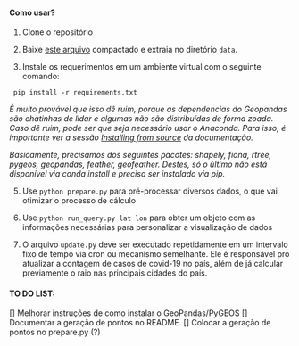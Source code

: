 #### Como usar?


1. Clone o repositório

2. Baixe [este arquivo](https://drive.google.com/file/d/1Qr4R7Cv5xl949IAjGA-78MjAgni9BNSa/view?usp=sharing) compactado e extraia no diretório `data`.

3. Instale os requerimentos em um ambiente virtual com o seguinte comando:

```
 pip install -r requirements.txt
```

_É muito provável que isso dê ruim, porque as dependencias do Geopandas são chatinhas de lidar e algumas não são distribuídas de forma zoada. Caso dê ruim, pode ser que seja necessário usar o Anaconda. Para isso, é importante ver a sessão [Installing from source](https://geopandas.org/install.html#installing-from-source) da documentação._

_Basicamente, precisamos dos seguintes pacotes: shapely, fiona, rtree, pygeos, geopandas, feather, geofeather. Destes, só o último não está disponível via conda install e precisa ser instalado via pip._  

5. Use ```python prepare.py``` para pré-processar diversos dados, o que vai otimizar o processo de cálculo 

6. Use ```python run_query.py lat lon``` para obter um objeto com as informações necessárias para personalizar a visualização de dados

7. O arquivo ```update.py``` deve ser executado repetidamente em um intervalo fixo de tempo via cron ou mecanismo semelhante. Ele é responsável pro atualizar a contagem de casos de covid-19 no país, além de já calcular previamente o raio nas principais cidades do país.

#### TO DO LIST:

[] Melhorar instruções de como instalar o GeoPandas/PyGEOS
[] Documentar a geração de pontos no README.
[] Colocar a geração de pontos no prepare.py (?)
